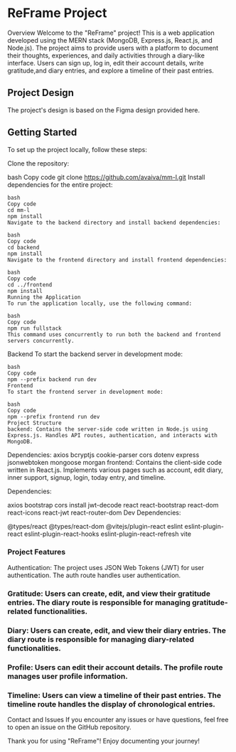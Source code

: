 
# ReFrame Project
Overview
Welcome to the "ReFrame" project! This is a web application developed using the MERN stack (MongoDB, Express.js, React.js, and Node.js). The project aims to provide users with a platform to document their thoughts, experiences, and daily activities through a diary-like interface. Users can sign up, log in, edit their account details, write gratitude,and diary entries, and explore a timeline of their past entries.

## Project Design
The project's design is based on the Figma design provided here.

## Getting Started
To set up the project locally, follow these steps:

Clone the repository:

bash
Copy code
git clone https://github.com/avaiva/mm-l.git
Install dependencies for the entire project:
```
bash
Copy code
cd mm-l
npm install
Navigate to the backend directory and install backend dependencies:
```
```
bash
Copy code
cd backend
npm install
Navigate to the frontend directory and install frontend dependencies:
```
```
bash
Copy code
cd ../frontend
npm install
Running the Application
To run the application locally, use the following command:
```
```
bash
Copy code
npm run fullstack
This command uses concurrently to run both the backend and frontend servers concurrently.

```

Backend
To start the backend server in development mode:
```
bash
Copy code
npm --prefix backend run dev
Frontend
To start the frontend server in development mode:
```
```
bash
Copy code
npm --prefix frontend run dev
Project Structure
backend: Contains the server-side code written in Node.js using Express.js. Handles API routes, authentication, and interacts with MongoDB.
```
Dependencies:
axios
bcryptjs
cookie-parser
cors
dotenv
express
jsonwebtoken
mongoose
morgan
frontend: Contains the client-side code written in React.js. Implements various pages such as account, edit diary, inner support, signup, login, today entry, and timeline.

Dependencies:

axios
bootstrap
cors
install
jwt-decode
react
react-bootstrap
react-dom
react-icons
react-jwt
react-router-dom
Dev Dependencies:

@types/react
@types/react-dom
@vitejs/plugin-react
eslint
eslint-plugin-react
eslint-plugin-react-hooks
eslint-plugin-react-refresh
vite
 ### Project Features
Authentication: The project uses JSON Web Tokens (JWT) for user authentication. The auth route handles user authentication.

### Gratitude: Users can create, edit, and view their gratitude entries. The diary route is responsible for managing gratitude-related functionalities.

### Diary: Users can create, edit, and view their diary entries. The diary route is responsible for managing diary-related functionalities.

### Profile: Users can edit their account details. The profile route manages user profile information.

### Timeline: Users can view a timeline of their past entries. The timeline route handles the display of chronological entries.

Contact and Issues
If you encounter any issues or have questions, feel free to open an issue on the GitHub repository.

Thank you for using "ReFrame"! Enjoy documenting your journey!
